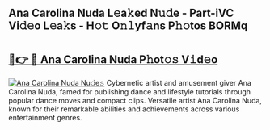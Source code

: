 ## Ana Carolina Nuda L𝚎a𝚔ed N𝚞𝚍e - Part-iVC Vi𝚍𝚎o L𝚎a𝚔s - H𝚘𝚝 O𝚗𝚕yf𝚊ns P𝚑𝚘tos BORMq

# <h2><a href="http://kfbblfd.oniu.top/?m=Ana+Carolina+Nuda">🔗👉 🔴 Ana Carolina Nuda P𝚑ot𝚘𝚜 V𝚒d𝚎o</a></h2>

[![Ana Carolina Nuda Nu𝚍e𝚜](https://i.imgur.com/0qMVB7G.gif)](http://kfbblfd.oniu.top/?m=Ana+Carolina+Nuda)
Cybernetic artist and amusement giver Ana Carolina Nuda, famed for publishing dance and lifestyle tutorials through popular dance moves and compact clips. Versatile artist Ana Carolina Nuda, known for their remarkable abilities and achievements across various entertainment genres.  
